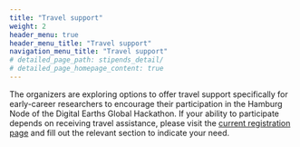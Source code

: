```yaml
---
title: "Travel support"
weight: 2
header_menu: true
header_menu_title: "Travel support"
navigation_menu_title: "Travel support"
# detailed_page_path: stipends_detail/
# detailed_page_homepage_content: true
---
```



The organizers are exploring options to offer travel support specifically for early-career researchers to encourage their participation in the Hamburg Node of the Digital Earths Global Hackathon. If your ability to participate depends on receiving travel assistance, please visit the [current registration page]([#](http://localhost:1313/global-hackathon-template/)) and fill out the relevant section to indicate your need.
